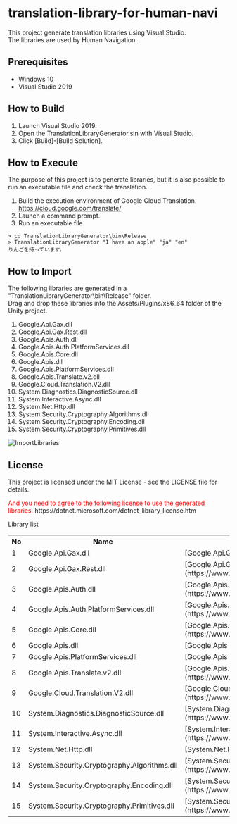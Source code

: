 # translation-library-for-human-navi
This project generate translation libraries using Visual Studio.  
The libraries are used by Human Navigation.

## Prerequisites

- Windows 10
- Visual Studio 2019

## How to Build

1. Launch Visual Studio 2019.
2. Open the TranslationLibraryGenerator.sln with Visual Studio.
3. Click [Build]-[Build Solution].


## How to Execute

The purpose of this project is to generate libraries, but it is also possible to run an executable file and check the translation.

1. Build the execution environment of Google Cloud Translation.  
https://cloud.google.com/translate/
2. Launch a command prompt.
3. Run an executable file.  
```
> cd TranslationLibraryGenerator\bin\Release
> TranslationLibraryGenerator "I have an apple" "ja" "en"  
りんごを持っています。
```


## How to Import

The following libraries are generated in a "TranslationLibraryGenerator\bin\Release" folder.  
Drag and drop these libraries into the Assets/Plugins/x86_64 folder of the Unity project.  
1. Google.Api.Gax.dll
2. Google.Api.Gax.Rest.dll
3. Google.Apis.Auth.dll
4. Google.Apis.Auth.PlatformServices.dll
5. Google.Apis.Core.dll
6. Google.Apis.dll
7. Google.Apis.PlatformServices.dll
8. Google.Apis.Translate.v2.dll
9. Google.Cloud.Translation.V2.dll
10. System.Diagnostics.DiagnosticSource.dll
11. System.Interactive.Async.dll
12. System.Net.Http.dll
13. System.Security.Cryptography.Algorithms.dll
14. System.Security.Cryptography.Encoding.dll
15. System.Security.Cryptography.Primitives.dll

![ImportLibraries](https://github.com/PartnerRobotChallengeVirtual/translation-library-for-human-navi/images/ImportLibraries.png)

## License

This project is licensed under the MIT License - see the LICENSE file for details.

<span style="color:red;">
And you need to agree to the following license to use the generated libraries.
</span>  
https://dotnet.microsoft.com/dotnet_library_license.htm

Library list

<table>
<tr><th> No </th><th> Name </th><th> Version </th><th> License </th></tr>
<tr>
  <td> 1 </td><td> Google.Api.Gax.dll </td>
  <td> [Google.Api.Gax 2.7.0](https://www.nuget.org/packages/Google.Api.Gax/2.7.0) </td>
  <td> [License](https://www.nuget.org/packages/Google.Api.Gax/2.7.0/License) </td>
</tr>
<tr>
  <td> 2 </td><td> Google.Api.Gax.Rest.dll </td>
  <td> [Google.Api.Gax.Rest 2.7.0](https://www.nuget.org/packages/Google.Api.Gax.Rest/2.7.0) </td>
  <td> [License](https://www.nuget.org/packages/Google.Api.Gax.Rest/2.7.0/License) </td>
</tr>
<tr>
  <td> 3 </td><td> Google.Apis.Auth.dll </td>
  <td> [Google.Apis.Auth 1.40.1](https://www.nuget.org/packages/Google.Apis.Auth/1.40.1) </td>
  <td> [License](https://www.nuget.org/packages/Google.Apis.Auth/1.40.1/License) </td>
</tr>
<tr>
  <td> 4 </td><td> Google.Apis.Auth.PlatformServices.dll </td>
  <td> [Google.Apis.Auth 1.40.1](https://www.nuget.org/packages/Google.Apis.Auth/1.40.1) </td>
  <td> [License](https://www.nuget.org/packages/Google.Apis.Auth/1.40.1/License) </td>
</tr>
<tr>
  <td> 5 </td><td> Google.Apis.Core.dll </td>
  <td> [Google.Apis.Core 1.40.1](https://www.nuget.org/packages/Google.Apis.Core/1.40.1) </td>
  <td> [License](https://www.nuget.org/packages/Google.Apis.Core/1.40.1/License) </td>
</tr>
<tr>
  <td> 6 </td><td> Google.Apis.dll </td>
  <td> [Google.Apis 1.40.1](https://www.nuget.org/packages/Google.Apis/1.40.1) </td>
  <td> [License](https://www.nuget.org/packages/Google.Apis/1.40.1/License) </td>
</tr>
<tr>
  <td> 7 </td><td> Google.Apis.PlatformServices.dll </td>
  <td> [Google.Apis 1.40.1](https://www.nuget.org/packages/Google.Apis/1.40.1) </td>
  <td> [License](https://www.nuget.org/packages/Google.Apis/1.40.1/License) </td>
</tr>
<tr>
  <td> 8 </td><td> Google.Apis.Translate.v2.dll </td>
  <td> [Google.Apis.Translate.v2.1.40.1.875](https://www.nuget.org/packages/Google.Apis.Translate.v2/1.40.1.875) </td>
  <td> [License](https://www.nuget.org/packages/Google.Apis.Translate.v2/1.40.1.875/License) </td>
</tr>
<tr>
  <td> 9 </td><td> Google.Cloud.Translation.V2.dll </td>
  <td> [Google.Cloud.Translation.V2 1.1.0](https://www.nuget.org/packages/Google.Cloud.Translation.V2/1.1.0) </td>
  <td> [License](https://www.apache.org/licenses/LICENSE-2.0) </td>
</tr>
<tr>
  <td> 10 </td><td> System.Diagnostics.DiagnosticSource.dll </td>
  <td> [System.Diagnostics.DiagnosticSource.4.5.1](https://www.nuget.org/packages/System.Diagnostics.DiagnosticSource/4.5.1) </td>
  <td> [License](https://github.com/dotnet/corefx/blob/master/LICENSE.TXT) </td>
</tr>
<tr>
  <td> 11 </td><td> System.Interactive.Async.dll </td>
  <td> [System.Interactive.Async.3.2.0](https://www.nuget.org/packages/System.Interactive.Async/3.2.0) </td>
  <td> [License](https://github.com/dotnet/reactive/blob/master/LICENSE) </td>
</tr>
<tr>
  <td> 12 </td><td> System.Net.Http.dll </td>
  <td> [System.Net.Http.4.3.4](https://www.nuget.org/packages/System.Net.Http/4.3.4) </td>
  <td> [License](https://dotnet.microsoft.com/dotnet_library_license.htm) </td>
</tr>
<tr>
  <td> 13 </td><td> System.Security.Cryptography.Algorithms.dll </td>
  <td> [System.Security.Cryptography.Algorithms.4.3.1](https://www.nuget.org/packages/System.Security.Cryptography.Algorithms/4.3.1) </td>
  <td> [License](https://dotnet.microsoft.com/dotnet_library_license.htm) </td>
</tr>
<tr>
  <td> 14 </td><td> System.Security.Cryptography.Encoding.dll </td>
  <td> [System.Security.Cryptography.Encoding.4.3.0](https://www.nuget.org/packages/System.Security.Cryptography.Encoding/4.3.0) </td>
  <td> [License](https://dotnet.microsoft.com/dotnet_library_license.htm) </td>
</tr>
<tr>
  <td> 15 </td><td> System.Security.Cryptography.Primitives.dll </td>
  <td> [System.Security.Cryptography.Primitives.4.3.0](https://www.nuget.org/packages/System.Security.Cryptography.Primitives/4.3.0) </td>
  <td> [License](https://dotnet.microsoft.com/dotnet_library_license.htm) </td>
</tr>
</table>
